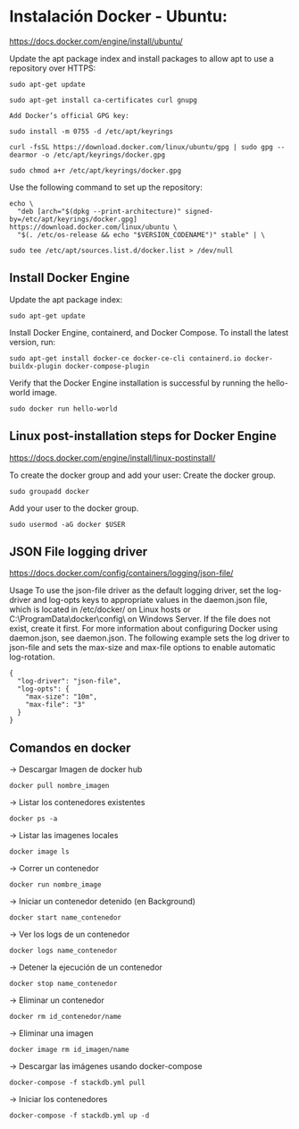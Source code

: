 # Instalación Docker - Ubuntu: 
https://docs.docker.com/engine/install/ubuntu/

Update the apt package index and install packages to allow apt to use a repository over HTTPS:
```
sudo apt-get update
```
```
sudo apt-get install ca-certificates curl gnupg
```
```
Add Docker’s official GPG key:
```
```
sudo install -m 0755 -d /etc/apt/keyrings
```
```
curl -fsSL https://download.docker.com/linux/ubuntu/gpg | sudo gpg --dearmor -o /etc/apt/keyrings/docker.gpg
```
```
sudo chmod a+r /etc/apt/keyrings/docker.gpg
```

Use the following command to set up the repository:
```
echo \
  "deb [arch="$(dpkg --print-architecture)" signed-by=/etc/apt/keyrings/docker.gpg] https://download.docker.com/linux/ubuntu \
  "$(. /etc/os-release && echo "$VERSION_CODENAME")" stable" | \
```
```
sudo tee /etc/apt/sources.list.d/docker.list > /dev/null
```


## Install Docker Engine
Update the apt package index:
```
sudo apt-get update
```

Install Docker Engine, containerd, and Docker Compose. To install the latest version, run:
```
sudo apt-get install docker-ce docker-ce-cli containerd.io docker-buildx-plugin docker-compose-plugin
```

Verify that the Docker Engine installation is successful by running the hello-world image.
```
sudo docker run hello-world
```

##  Linux post-installation steps for Docker Engine
https://docs.docker.com/engine/install/linux-postinstall/

To create the docker group and add your user: Create the docker group.
```
sudo groupadd docker
```

Add your user to the docker group.
```
sudo usermod -aG docker $USER
```

## JSON File logging driver
https://docs.docker.com/config/containers/logging/json-file/

Usage
To use the json-file driver as the default logging driver, set the log-driver and log-opts keys to appropriate values in the daemon.json file, which is located in /etc/docker/ on Linux hosts or C:\ProgramData\docker\config\ on Windows Server. If the file does not exist, create it first. For more information about configuring Docker using daemon.json, see daemon.json.
The following example sets the log driver to json-file and sets the max-size and max-file options to enable automatic log-rotation.
```
{
  "log-driver": "json-file",
  "log-opts": {
    "max-size": "10m",
    "max-file": "3" 
  }
}
```

## Comandos en docker 
→ Descargar Imagen de docker hub 
```
docker pull nombre_imagen	  
```

→ Listar los contenedores existentes 
```
docker ps -a 	 			  
```

→ Listar las imagenes locales
```
docker image ls 	
```

→ Correr un contenedor
```
docker run nombre_image
```

→ Iniciar un contenedor detenido (en Background)
```
docker start name_contenedor
```

→ Ver los logs de un contenedor
```
docker logs name_contenedor 	
```

→ Detener la ejecución de un contenedor 
```
docker stop name_contenedor 	  
```

→ Eliminar un contenedor
```
docker rm id_contenedor/name
```

→ Eliminar una imagen
```
docker image rm id_imagen/name 
```

→ Descargar las imágenes usando docker-compose
```
docker-compose -f stackdb.yml pull
```
→ Iniciar los contenedores 
```
docker-compose -f stackdb.yml up -d  
```